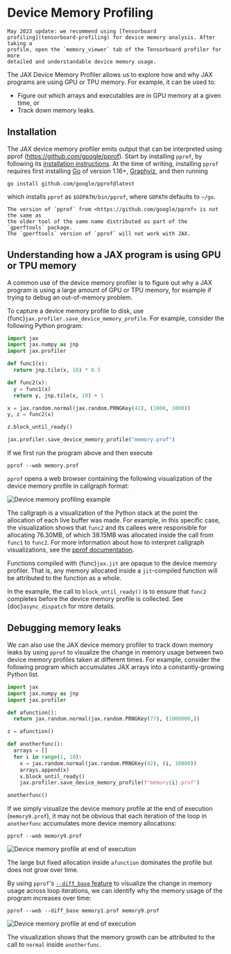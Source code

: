 # Device Memory Profiling


```{note}
May 2023 update: we recommend using [Tensorboard
profiling](tensorboard-profiling) for device memory analysis. After taking a
profile, open the `memory_viewer` tab of the Tensorboard profiler for more
detailed and understandable device memory usage.
```

The JAX Device Memory Profiler allows us to explore how and why JAX programs are
using GPU or TPU memory. For example, it can be used to:

* Figure out which arrays and executables are in GPU memory at a given time, or
* Track down memory leaks.

## Installation

The JAX device memory profiler emits output that can be interpreted using
pprof (<https://github.com/google/pprof>). Start by installing `pprof`,
by following its
[installation instructions](https://github.com/google/pprof#building-pprof).
At the time of writing, installing `pprof` requires first installing
[Go](https://golang.org/) of version 1.16+,
[Graphviz](http://www.graphviz.org/), and then running

```shell
go install github.com/google/pprof@latest
```

which installs `pprof` as `$GOPATH/bin/pprof`, where `GOPATH` defaults to
`~/go`.

```{note}
The version of `pprof` from <https://github.com/google/pprof> is not the same as
the older tool of the same name distributed as part of the `gperftools` package.
The `gperftools` version of `pprof` will not work with JAX.
```

## Understanding how a JAX program is using GPU or TPU memory

A common use of the device memory profiler is to figure out why a JAX program is
using a large amount of GPU or TPU memory, for example if trying to debug an
out-of-memory problem.

To capture a device memory profile to disk, use
{func}`jax.profiler.save_device_memory_profile`. For example, consider the
following Python program:

```python
import jax
import jax.numpy as jnp
import jax.profiler

def func1(x):
  return jnp.tile(x, 10) * 0.5

def func2(x):
  y = func1(x)
  return y, jnp.tile(x, 10) + 1

x = jax.random.normal(jax.random.PRNGKey(42), (1000, 1000))
y, z = func2(x)

z.block_until_ready()

jax.profiler.save_device_memory_profile("memory.prof")
```

If we first run the program above and then execute

```shell
pprof --web memory.prof
```

`pprof` opens a web browser containing the following visualization of the device
memory profile in callgraph format:

![Device memory profiling example](_static/device_memory_profile.svg)

The callgraph is a visualization of
the Python stack at the point the allocation of each live buffer was made.
For example, in this specific case, the visualization shows that
`func2` and its callees were responsible for allocating 76.30MB, of which
38.15MB was allocated inside the call from `func1` to `func2`.
For more information about how to interpret callgraph visualizations, see the
[pprof documentation](https://github.com/google/pprof/blob/master/doc/README.md#interpreting-the-callgraph).

Functions compiled with {func}`jax.jit` are opaque to the device memory profiler.
That is, any memory allocated inside a `jit`-compiled function will be
attributed to the function as a whole.

In the example, the call to `block_until_ready()` is to ensure that `func2`
completes before the device memory profile is collected. See
{doc}`async_dispatch` for more details.

## Debugging memory leaks

We can also use the JAX device memory profiler to track down memory leaks by using
`pprof` to visualize the change in memory usage between two device memory profiles
taken at different times. For example, consider the following program which
accumulates JAX arrays into a constantly-growing Python list.

```python
import jax
import jax.numpy as jnp
import jax.profiler

def afunction():
  return jax.random.normal(jax.random.PRNGKey(77), (1000000,))

z = afunction()

def anotherfunc():
  arrays = []
  for i in range(1, 10):
    x = jax.random.normal(jax.random.PRNGKey(42), (i, 10000))
    arrays.append(x)
    x.block_until_ready()
    jax.profiler.save_device_memory_profile(f"memory{i}.prof")

anotherfunc()
```

If we simply visualize the device memory profile at the end of execution
(`memory9.prof`), it may not be obvious that each iteration of the loop in
`anotherfunc` accumulates more device memory allocations:

```shell
pprof --web memory9.prof
```

![Device memory profile at end of execution](_static/device_memory_profile_leak1.svg)

The large but fixed allocation inside `afunction` dominates the profile but does
not grow over time.

By using `pprof`'s
[`--diff_base` feature](https://github.com/google/pprof/blob/master/doc/README.md#comparing-profiles) to visualize the change in memory usage
across loop iterations, we can identify why the memory usage of the
program increases over time:

```shell
pprof --web --diff_base memory1.prof memory9.prof
```

![Device memory profile at end of execution](_static/device_memory_profile_leak2.svg)

The visualization shows that the memory growth can be attributed to the call to
`normal` inside `anotherfunc`.
